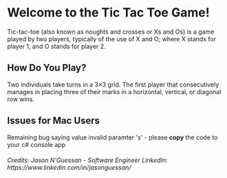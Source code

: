 <h1><b>Welcome to the Tic Tac Toe Game! </b></h1>

Tic-tac-toe (also known as noughts and crosses or Xs and Os) is a game played by two players, typically of the use of X and O; where X stands for player 1, and O stands for player 2. 

<h2><b>How Do You Play? </b></h2>

Two individuals take turns in a 3×3 grid. The first player that consecutively manages in placing three of their marks in a horizontal, vertical, or diagonal row wins.


<h2><b>Issues for Mac Users </b></h2>
Remaining bug saying value invalid paramter 's' - please <b>copy</b> the code to your c# console app

<h6>Credits: Jason N'Guessan - Software Engineer
LinkedIn: https://www.linkedin.com/in/jasonguessan/
 </h6>
